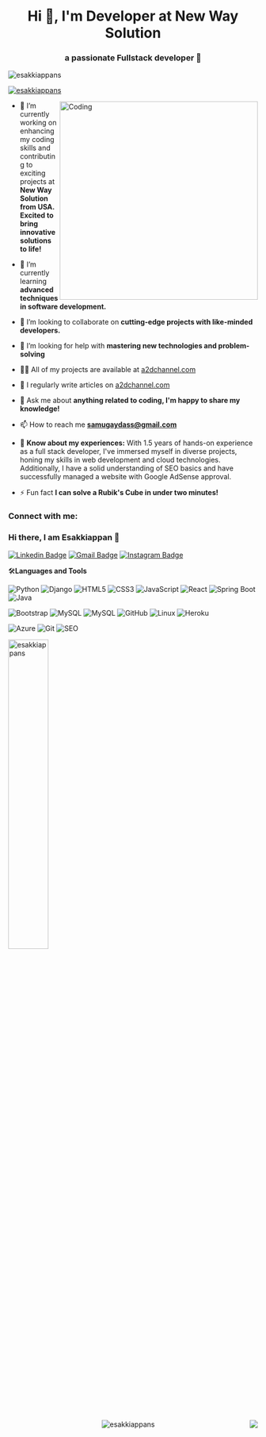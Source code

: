 <h1 align="center">Hi 👋, I'm Developer at New Way Solution</h1>
<h3 align="center">a passionate Fullstack developer 🚀</h3>

<p align="left"> <img src="https://komarev.com/ghpvc/?username=esakkiappans&label=Profile%20views&color=0e75b6&style=flat" alt="esakkiappans" /> </p>

<p align="left">
  <a href="https://github.com/ryo-ma/github-profile-trophy">
    <img src="https://github-profile-trophy.vercel.app/?username=esakkiappans&theme=radical" alt="esakkiappans" />
  </a>
</p>

<img align="right" alt="Coding" width="400" src="https://media1.giphy.com/media/3kPDmoWdBpQPNhCnUG/giphy.gif?cid=ecf05e47czcc532765ws5oumsyflmrr3l84ahc8wpu2orb87&ep=v1_gifs_related&rid=giphy.gif&ct=s">

- 🔭 I’m currently working on enhancing my coding skills and contributing to exciting projects at **New Way Solution from USA. Excited to bring innovative solutions to life!**

- 🌱 I’m currently learning **advanced techniques in software development.**

- 👯 I’m looking to collaborate on **cutting-edge projects with like-minded developers.**

- 🤝 I’m looking for help with **mastering new technologies and problem-solving**

- 👨‍💻 All of my projects are available at [a2dchannel.com](a2dchannel.com)

- 📝 I regularly write articles on [a2dchannel.com](a2dchannel.com)

- 💬 Ask me about **anything related to coding, I'm happy to share my knowledge!**

- 📫 How to reach me **samugaydass@gmail.com**

- 📄 **Know about my experiences:** With 1.5 years of hands-on experience as a full stack developer, I've immersed myself in diverse projects, honing my skills in web development and cloud technologies. Additionally, I have a solid understanding of SEO basics and have successfully managed a website with Google AdSense approval.

- ⚡ Fun fact **I can solve a Rubik's Cube in under two minutes!**

<h3 align="left">Connect with me:</h3>

### Hi there, I am Esakkiappan 👋
[![Linkedin Badge](https://img.shields.io/badge/-Esakkiappan-blue?style=flat-square&logo=Linkedin&logoColor=white&link=https://www.linkedin.com/in/esakkiappan-s-641971244)](https://www.linkedin.com/in/esakkiappan-s-641971244)
[![Gmail Badge](https://img.shields.io/badge/-Esakkiappan-c14438?style=flat-square&logo=Gmail&logoColor=white&link=mailto:samugaydass@gmail.com)](mailto:samugaydass@gmail.com) 
[![Instagram Badge](https://img.shields.io/badge/-Esakkiappan-833AB4?style=flat-square&logo=Instagram&logoColor=white&link=https://www.instagram.com/anonydass/)](https://www.instagram.com/anonydass/)

🛠**Languages and Tools**

![Python](https://img.shields.io/badge/-Python-000000?style=flat&logo=python)
![Django](https://img.shields.io/badge/-Django-000000?style=flat&logo=Django)
![HTML5](https://img.shields.io/badge/-HTML5-000000?style=flat&logo=HTML5)
![CSS3](https://img.shields.io/badge/-CSS3-000000?style=flat&logo=CSS3)
![JavaScript](https://img.shields.io/badge/-JavaScript-000000?style=flat&logo=javascript)
![React](https://img.shields.io/badge/-React-000000?style=flat&logo=react)
![Spring Boot](https://img.shields.io/badge/-Spring%20Boot-000000?style=flat&logo=spring)
![Java](https://img.shields.io/badge/-Java-007396?style=flat&logo=Java)

![Bootstrap](https://img.shields.io/badge/-Bootstrap-000000?style=flat&logo=bootstrap)
![MySQL](https://img.shields.io/badge/-MySQL-000000?style=flat&logo=MySQL)
![MySQL](https://img.shields.io/badge/-MySQL-000000?style=flat&logo=MySQL)
![GitHub](https://img.shields.io/badge/-GitHub-000000?style=flat&logo=github&logoColor=FFFFFF)
![Linux](https://img.shields.io/badge/-Linux-000000?style=flat&logo=linux&logoColor=FCC624)
![Heroku](https://img.shields.io/badge/-Heroku-000000?style=flat&logo=heroku)

![Azure](https://img.shields.io/badge/-Azure-000000?style=flat&logo=microsoftazure)
![Git](https://img.shields.io/badge/-Git-000000?style=flat&logo=git&logoColor=F05032)
![SEO](https://img.shields.io/badge/-SEO-000000?style=flat&logo=google&logoColor=white)


<p align="left">
  <img src="https://github-readme-stats.vercel.app/api/top-langs?username=esakkiappans&show_icons=true&locale=en&layout=compact&theme=radical" alt="esakkiappans" style="width: 40%;" />
</p>

<a title="Go to Source">
  <img align="right" src="https://github-readme-stats.vercel.app/api?username=Esakkiappans&show_icons=true&theme=dark&border_color=61dafb&hide_border=true&include_all_commits=true" />
</a>

<p align="center">
  <img src="https://github-readme-streak-stats.herokuapp.com/?user=esakkiappans&theme=radical" alt="esakkiappans" />
</p>

